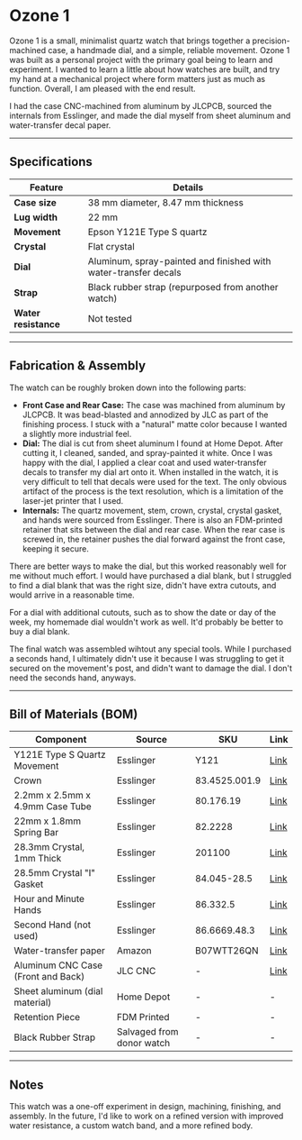# Ozone 1

Ozone 1 is a small, minimalist quartz watch that brings together a precision-machined case, a handmade dial, and a simple, reliable movement. Ozone 1 was built as a personal project with the primary goal being to learn and experiment. I wanted to learn a little about how watches are built, and try my hand at a mechanical project where form matters just as much as function. Overall, I am pleased with the end result.

I had the case CNC-machined from aluminum by JLCPCB, sourced the internals from Esslinger, and made the dial myself from sheet aluminum and water-transfer decal paper.

---

## Specifications

| Feature         | Details                                             |
|------------------|-----------------------------------------------------|
| **Case size**    | 38 mm diameter,  8.47 mm thickness                  |
| **Lug width**    | 22 mm                                               |
| **Movement**     | Epson Y121E Type S quartz                           |
| **Crystal**      | Flat crystal                                        |
| **Dial**         | Aluminum, spray-painted and finished with water-transfer decals |
| **Strap**        | Black rubber strap (repurposed from another watch) |
| **Water resistance** | Not tested                                     |

---

## Fabrication & Assembly

The watch can be roughly broken down into the following parts:
- **Front Case and Rear Case:** The case was machined from aluminum by JLCPCB. It was bead-blasted and annodized by JLC as part of the finishing process. I stuck with a "natural" matte color because I wanted a slightly more industrial feel. 
- **Dial:** The dial is cut from sheet aluminum I found at Home Depot. After cutting it, I cleaned, sanded, and spray-painted it white. Once I was happy with the dial, I applied a clear coat and used water-transfer decals to transfer my dial art onto it. When installed in the watch, it is very difficult to tell that decals were used for the text. The only obvious artifact of the process is the text resolution, which is a limitation of the laser-jet printer that I used. 
- **Internals:** The quartz movement, stem, crown, crystal, crystal gasket, and hands were sourced from Esslinger. There is also an FDM-printed retainer that sits between the dial and rear case. When the rear case is screwed in, the retainer pushes the dial forward against the front case, keeping it secure.

There are better ways to make the dial, but this worked reasonably well for me without much effort. I would have purchased a dial blank, but I struggled to find a dial blank that was the right size, didn't have extra cutouts, and would arrive in a reasonable time.

For a dial with additional cutouts, such as to show the date or day of the week, my homemade dial wouldn't work as well. It'd probably be better to buy a dial blank.

The final watch was assembled wihtout any special tools. While I purchased a seconds hand, I ultimately didn't use it because I was struggling to get it secured on the movement's post, and didn't want to damage the dial. I don't need the seconds hand, anyways.

---

## Bill of Materials (BOM)

| Component | Source | SKU | Link |
|----------|--------|---|------|
| Y121E Type S Quartz Movement | Esslinger | Y121 | [Link](https://www.esslinger.com/epson-japan-3-hand-quartz-watch-movement-y121-overall-height-4-5mm/?searchid=13994275&search_query=Y121)
| Crown | Esslinger | 83.4525.001.9 | [Link](https://www.esslinger.com/watch-repair-waterproof-watch-crowns-with-basic-and-below-flush-posts/?searchid=13999798&search_query=83.4525.001.9)
| 2.2mm x 2.5mm x 4.9mm Case Tube | Esslinger | 80.176.19 | [Link](https://www.esslinger.com/watch-case-tube-waterproof-sold-per-piece/?searchid=13995157&search_query=80.176.19)
| 22mm x 1.8mm Spring Bar | Esslinger | 82.2228 | [Link](https://www.esslinger.com/watch-band-pin-1-80mm-regular-double-flanged-stainless-steel-spring-bars-package-of-10/?searchid=13995083&search_query=82.2228)
| 28.3mm Crystal, 1mm Thick | Esslinger | 201100 | [Link](https://www.esslinger.com/watch-crystal-flat-round-standard-mineral-glass-crystal-1mm-thick/?searchid=13994291&search_query=201100)
| 28.5mm Crystal "I" Gasket | Esslinger | 84.045-28.5 | [Link](https://www.esslinger.com/individual-hytrel-i-watch-gaskets-for-glass-crystals/?searchid=13994301&search_query=84.045-28.5)
| Hour and Minute Hands | Esslinger | 86.332.5 | [Link](https://www.esslinger.com/watch-hands-to-fit-minute-hand-hole-size-65mm-and-hour-hand-hole-size-1-10mm/?searchid=13994289&search_query=86.332.5)
| Second Hand (not used) | Esslinger | 86.6669.48.3 | [Link](https://www.esslinger.com/sweep-second-center-hands-for-watches-hole-size-20mm/?searchid=13994285&search_query=86.6669.48.3)
| Water-transfer paper | Amazon | B07WTT26QN | [Link](https://www.amazon.com/dp/B07WTT26QN?ref_=ppx_hzsearch_conn_dt_b_fed_asin_title_1)
| Aluminum CNC Case (Front and Back) | JLC CNC | - | [Link](https://jlccnc.com/)
| Sheet aluminum (dial material) | Home Depot | - | - |
| Retention Piece | FDM Printed | - | - |
| Black Rubber Strap | Salvaged from donor watch | - | - |


---

## Notes

This watch was a one-off experiment in design, machining, finishing, and assembly. In the future, I'd like to work on a refined version with improved water resistance, a custom watch band, and a more refined body.
